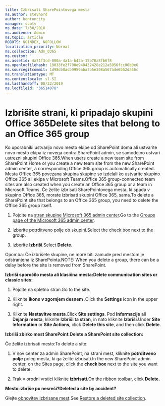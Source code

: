 ```yaml
---
title: Izbrisati SharePointovega mesta
ms.author: stevhord
author: bentoncity
manager: scotv
ms.date: 7/30/2018
ms.audience: Admin
ms.topic: article
ROBOTS: NOINDEX, NOFOLLOW
localization_priority: Normal
ms.collection: Adm_O365
ms.custom: ''
ms.assetid: 4a71f3cd-000a-4a1a-b42a-15b70a8fb6f8
ms.openlocfilehash: 19033fe2f700e940432428e212a5956fcc06b0e6
ms.sourcegitcommit: 1d98db8acb9959aba3b5e308a567ade6b62da56c
ms.translationtype: MT
ms.contentlocale: sl-SI
ms.lasthandoff: 08/22/2019
ms.locfileid: "36514078"
---
```

# <a name="delete-sites-that-belong-to-an-office-365-group"></a><span data-ttu-id="eff1c-102">Izbrišite strani, ki pripadajo skupini Office 365</span><span class="sxs-lookup"><span data-stu-id="eff1c-102">Delete sites that belong to an Office 365 group</span></span>

<span data-ttu-id="eff1c-103">Ko uporabniki ustvarijo novo mesto ekipe od SharePoint doma ali ustvarite novo mesto ekipa iz novega centra SharePoint admin, se samodejno ustvari ustrezni skupini Office 365.</span><span class="sxs-lookup"><span data-stu-id="eff1c-103">When users create a new team site from SharePoint Home or you create a new team site from the new SharePoint admin center, a corresponding Office 365 group is automatically created.</span></span> <span data-ttu-id="eff1c-104">Mesta Office 365 povezana skupina skupine so izdelali ko ustvarite skupino Office 365 ali ekipa v Microsoft Teams.</span><span class="sxs-lookup"><span data-stu-id="eff1c-104">Office 365 group-connected team sites are also created when you create an Office 365 group or a team in Microsoft Teams.</span></span> <span data-ttu-id="eff1c-105">Če želite izbrisati SharePointovega mesta, ki spada v skupino Office 365, morate izbrisati skupini Office 365, sama.</span><span class="sxs-lookup"><span data-stu-id="eff1c-105">To delete a SharePoint site that belongs to an Office 365 group, you need to delete the Office 365 group itself.</span></span> 
  
1. <span data-ttu-id="eff1c-106">Pojdite na [stran skupine Microsoft 365 admin center](https://portal.office.com/adminportal/home#/groups).</span><span class="sxs-lookup"><span data-stu-id="eff1c-106">Go to the [Groups page of the Microsoft 365 admin center](https://portal.office.com/adminportal/home#/groups).</span></span>
    
2. <span data-ttu-id="eff1c-107">Izberite potrditveno polje ob skupini.</span><span class="sxs-lookup"><span data-stu-id="eff1c-107">Select the check box next to the group.</span></span>
    
3. <span data-ttu-id="eff1c-108">Izberite **Izbriši**.</span><span class="sxs-lookup"><span data-stu-id="eff1c-108">Select **Delete**.</span></span>
    
<span data-ttu-id="eff1c-109">Opomba: Če izbrišete skupine, ne more biti zamude pred mestom je odstranjena iz SharePointa.</span><span class="sxs-lookup"><span data-stu-id="eff1c-109">NOTE: When you delete a group, there can be a delay before the site is removed from SharePoint.</span></span>
  
<span data-ttu-id="eff1c-110">**Izbriši sporočilo mesta ali klasična mesta:**</span><span class="sxs-lookup"><span data-stu-id="eff1c-110">**Delete communication sites or classic sites:**</span></span>

1. <span data-ttu-id="eff1c-111">Pojdite na spletno stran.</span><span class="sxs-lookup"><span data-stu-id="eff1c-111">Go to the site.</span></span>
  
2. <span data-ttu-id="eff1c-112">Kliknite **ikono v zgornjem desnem** .</span><span class="sxs-lookup"><span data-stu-id="eff1c-112">Click the **Settings** icon in the upper right.</span></span> 
  
3. <span data-ttu-id="eff1c-113">Kliknite **Nastavitve mesta**.</span><span class="sxs-lookup"><span data-stu-id="eff1c-113">Click **Site settings**.</span></span> <span data-ttu-id="eff1c-114">Pod **Informacije** ali **Dejanja mesta**, kliknite **Izbriši ta stran**, in nato kliknite **Izbriši**.</span><span class="sxs-lookup"><span data-stu-id="eff1c-114">Under **Site Information** or **Site Actions**, click **Delete this site**, and then click **Delete**.</span></span>
  
<span data-ttu-id="eff1c-115">**Izbriši zbirko mest SharePoint:**</span><span class="sxs-lookup"><span data-stu-id="eff1c-115">**Delete a SharePoint site collection:**</span></span>

<span data-ttu-id="eff1c-116">Če želite izbrisati mesto:</span><span class="sxs-lookup"><span data-stu-id="eff1c-116">To delete a site:</span></span>
  
1. <span data-ttu-id="eff1c-117">V nov center za admin SharePoint, na strani mest, kliknite **potrditveno polje** poleg mesta, ki ga želite izbrisati.</span><span class="sxs-lookup"><span data-stu-id="eff1c-117">In the new SharePoint admin center, on the Sites page, click the **check box** next to the site you want to delete.</span></span> 
    
2. <span data-ttu-id="eff1c-118">Trak v orodni vrstici kliknite **izbrisati.**</span><span class="sxs-lookup"><span data-stu-id="eff1c-118">On the ribbon toolbar, click **Delete.**</span></span>
    
<span data-ttu-id="eff1c-119">**Mesto izbriše po nesreči?**</span><span class="sxs-lookup"><span data-stu-id="eff1c-119">**Deleted a site by accident?**</span></span>

<span data-ttu-id="eff1c-120">Glejte [obnovitev izbrisane mest](https://go.microsoft.com/fwlink/?linkid=867660).</span><span class="sxs-lookup"><span data-stu-id="eff1c-120">See [Restore a deleted site collection](https://go.microsoft.com/fwlink/?linkid=867660).</span></span>
  

